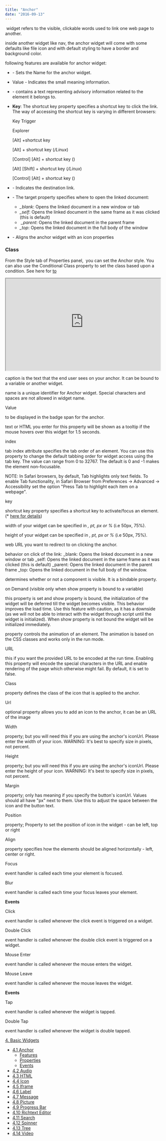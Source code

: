 ```yaml
---
title: "Anchor"
date: "2016-09-13"
---
```


 widget refers to the visible, clickable words used to link one web page to another.

inside another widget like nav, the anchor widget will come with some defaults like file icon and with default styling to have a border and background color.

following features are available for anchor widget:

- \- Sets the Name for the anchor widget.
- Value - Indicates the small meaning information.
- \- contains a text representing advisory information related to the element it belongs to.
- **Key**: The shortcut key property specifies a shortcut key to click the link. The way of accessing the shortcut key is varying in different browsers:
    
    Key Trigger
    
    Explorer
    
    \[Alt\] +shortcut key
    
    \[Alt\] + shortcut key (_/Linux_)
    
    \[Control\] \[Alt\] + shortcut key ()
    
    \[Alt\] \[Shift\] + shortcut key (_/Linux_)
    
    \[Control\] \[Alt\] + shortcut key ()
    
- \- Indicates the destination link.
- \- The target property specifies where to open the linked document:
    - _\_blank_: Opens the linked document in a new window or tab
    - _\_self_: Opens the linked document in the same frame as it was clicked (this is default)
    -  _\_parent_: Opens the linked document in the parent frame
    - _\_top_: Opens the linked document in the full body of the window
- \- Aligns the anchor widget with an icon properties

### Class

From the Style tab of Properties panel,  you can set the Anchor style. You can also use the Conditional Class property to set the class based upon a condition. See here for [to](/learn/how-tos/use-conditional-class-property/) 

<iframe width="100%" height="300" style="background-color: snow;" allowtransparency="true" src="https://apps.wavemakeronline.com/documentation_snippets/#/Anchors">Classes</iframe>

caption is the text that the end user sees on your anchor. It can be bound to a variable or another widget.

name is a unique identifier for Anchor widget. Special characters and spaces are not allowed in widget name.

Value

to be displayed in the badge span for the anchor.

text or HTML you enter for this property will be shown as a tooltip if the mouse hovers over this widget for 1.5 seconds.

index

tab index attribute specifies the tab order of an element. You can use this property to change the default tabbing order for widget access using the tab key. The value can range from 0 to 32767. The default is 0 and -1 makes the element non-focusable.

NOTE: In Safari browsers, by default, Tab highlights only text fields. To enable Tab functionality, in Safari Browser from Preferences -> Advanced -> Accessibility set the option "Press Tab to highlight each item on a webpage".

key

shortcut key property specifies a shortcut key to activate/focus an element. (\* [here for details](#shortcut))

width of your widget can be specified in _, pt, px or %_ (i.e 50px, 75%).

height of your widget can be specified in _, pt, px or %_ (i.e 50px, 75%).

web URL you want to redirect to on clicking the anchor.

behavior on click of the link: \_blank: Opens the linked document in a new window or tab \_self: Opens the linked document in the same frame as it was clicked (this is default) \_parent: Opens the linked document in the parent frame \_top: Opens the linked document in the full body of the window.

determines whether or not a component is visible. It is a bindable property.

on Demand (visible only when show property is bound to a variable)

this property is set and show property is bound, the initialization of the widget will be deferred till the widget becomes visible. This behavior improves the load time. Use this feature with caution, as it has a downside (as we will not be able to interact with the widget through script until the widget is initialized). When show property is not bound the widget will be initialized immediately.

property controls the animation of an element. The animation is based on the CSS classes and works only in the run mode.

URL

this if you want the provided URL to be encoded at the run time. Enabling this property will encode the special characters in the URL and enable rendering of the page which otherwise might fail. By default, it is set to false.

Class

property defines the class of the icon that is applied to the anchor.

Url

optional property allows you to add an icon to the anchor, it can be an URL of the image

Width

property; but you will need this if you are using the anchor's iconUrl. Please enter the width of your icon. WARNING: It's best to specify size in pixels, not percent.

Height

property; but you will need this if you are using the anchor's iconUrl. Please enter the height of your icon. WARNING: It's best to specify size in pixels, not percent.

Margin

property; only has meaning if you specify the button's iconUrl. Values should all have "px" next to them. Use this to adjust the space between the icon and the button text.

Position

property; Property to set the position of icon in the widget - can be left, top or right

Align

property specifies how the elements should be aligned horizontally - left, center or right.

Focus

event handler is called each time your element is focused.

Blur

event handler is called each time your focus leaves your element.

**Events**

Click

event handler is called whenever the click event is triggered on a widget.

Double Click

event handler is called whenever the double click event is triggered on a widget.

Mouse Enter

event handler is called whenever the mouse enters the widget.

Mouse Leave

event handler is called whenever the mouse leaves the widget.

**Events**

Tap

event handler is called whenever the widget is tapped.

Double Tap

event handler is called whenever the widget is double tapped.

[4\. Basic Widgets](/learn/app-development/widgets/widget-library/#basic)

- [4.1 Anchor](/learn/app-development/widgets/basic/anchor/)
    - [Features](#features)
    - [Properties](#properties)
    - [Events](#events)
- [4.2 Audio](/learn/app-development/widgets/media-widgets/)
- [4.3 HTML](/learn/app-development/widgets/basic/html/)
- [4.4 Icon](/learn/app-development/widgets/basic/icon/)
- [4.5 Iframe](/learn/app-development/widgets/basic/iframe/)
- [4.6 Label](/learn/app-development/widgets/basic/label/)
- [4.7 Message](/learn/app-development/widgets/basic/message/)
- [4.8 Picture](/learn/app-development/widgets/media-widgets/)
- [4.9 Progress Bar](/learn/app-development/widgets/basic/progress-bar/)
- [4.10 Richtext Editor](/learn/app-development/widgets/basic/richtext-editor/)
- [4.11 Search](/learn/app-development/widgets/basic/search/)
- [4.12 Spinner](/learn/app-development/widgets/basic/spinner/)
- [4.13 Tree](/learn/app-development/widgets/basic/tree/)
- [4.14 Video](/learn/app-development/widgets/media-widgets/)
